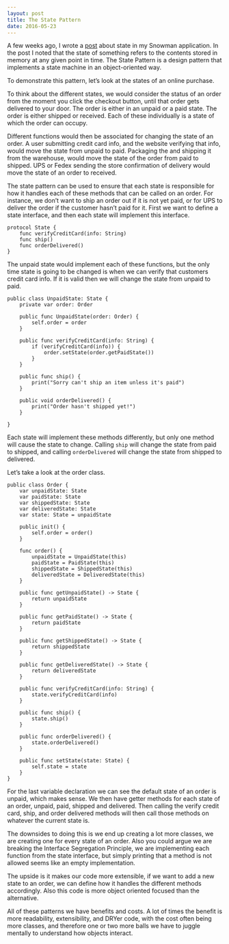 ```yaml
---
layout: post
title: The State Pattern
date: 2016-05-23
---
```


A few weeks ago, I wrote a [post](http://nicolecarpenter.github.io/2016/03/30/whats-the-deal-with-state.html) about state in my Snowman application. In the post I noted that the state of something refers to the contents stored in memory at any given point in time. The State Pattern is a design pattern that implements a state machine in an object-oriented way. 

To demonstrate this pattern, let’s look at the states of an online purchase. 

To think about the different states, we would consider the status of an order from the moment you click the checkout button, until that order gets delivered to your door. The order is either in an unpaid or a paid state. The order is either shipped or received. Each of these individually is a state of which the order can occupy.

Different functions would then be associated for changing the state of an order. A user submitting credit card info, and the website verifying that info, would move the state from unpaid to paid. Packaging the and shipping it from the warehouse, would move the state of the order from paid to shipped. UPS or Fedex sending the store confirmation of delivery would move the state of an order to received.

The state pattern can be used to ensure that each state is responsible for how it handles each of these methods that can be called on an order. For instance, we don’t want to ship an order out if it is not yet paid, or for UPS to deliver the order if the customer hasn’t paid for it.
First we want to define a state interface, and then each state will implement this interface.

```
protocol State {
    func verifyCreditCard(info: String)
    func ship()
    func orderDelivered()
}
```

The unpaid state would implement each of these functions, but the only time state is going to be changed is when we can verify that customers credit card info. If it is valid then we will change the state from unpaid to paid.

```
public class UnpaidState: State {
    private var order: Order

    public func UnpaidState(order: Order) {
        self.order = order
    }

    public func verifyCreditCard(info: String) {
        if (verifyCreditCard(info)) {
            order.setState(order.getPaidState())
        }
    }

    public func ship() {
        print("Sorry can't ship an item unless it's paid")
    }

    public void orderDelivered() {
        print("Order hasn't shipped yet!")
    }

}
```

Each state will implement these methods differently, but only one method will cause the state to change. Calling `ship` will change the state from paid to shipped, and calling `orderDelivered` will change the state from shipped to delivered.

Let’s take a look at the order class.

```
public class Order {
    var unpaidState: State
    var paidState: State
    var shippedState: State
    var deliveredState: State
    var state: State = unpaidState

    public init() {
        self.order = order()
    }

    func order() {
        unpaidState = UnpaidState(this)
        paidState = PaidState(this)
        shippedState = ShippedState(this)
        deliveredState = DeliveredState(this)
    }

    public func getUnpaidState() -> State {
        return unpaidState
    }

    public func getPaidState() -> State {
        return paidState
    }

    public func getShippedState() -> State {
        return shippedState
    }

    public func getDeliveredState() -> State {
        return deliveredState
    }

    public func verifyCreditCard(info: String) {
        state.verifyCreditCard(info)
    }

    public func ship() {
        state.ship()
    }

    public func orderDelivered() {
        state.orderDelivered()
    }

    public func setState(state: State) {
        self.state = state
    }
}
```

For the last variable declaration we can see the default state of an order is unpaid, which makes sense. We then have getter methods for each state of an order, unpaid, paid, shipped and delivered. Then calling the verify credit card, ship, and order delivered methods will then call those methods on whatever the current state is.

The downsides to doing this is we end up creating a lot more classes, we are creating one for every state of an order. Also you could argue we are breaking the Interface Segregation Principle, we are implementing each function from the state interface, but simply printing that a method is not allowed seems like an empty implementation.

The upside is it makes our code more extensible, if we want to add a new state to an order, we can define how it handles the different methods accordingly. Also this code is more object oriented focused than the alternative.

All of these patterns we have benefits and costs. A lot of times the benefit is more readability, extensibility, and DRYer code, with the cost often being more classes, and therefore one or two more balls we have to juggle mentally to understand how objects interact.
